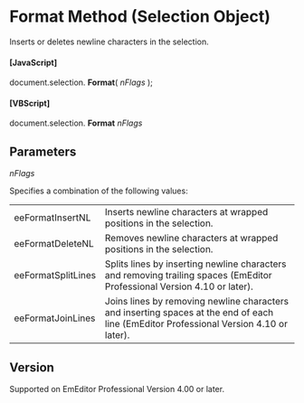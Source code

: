 # Format Method (Selection Object)

Inserts or deletes newline characters in the selection.

#### \[JavaScript\]

document.selection. **Format**( _nFlags_ );

#### \[VBScript\]

document.selection. **Format** _nFlags_

## Parameters

_nFlags_

Specifies a combination of the following values:

|     |     |
| --- | --- |
| eeFormatInsertNL | Inserts newline characters at wrapped positions in the selection. |
| eeFormatDeleteNL | Removes newline characters at wrapped positions in the selection. |
| eeFormatSplitLines | Splits lines by inserting newline characters and removing trailing spaces (EmEditor Professional Version 4.10 or later). |
| eeFormatJoinLines | Joins lines by removing newline characters and inserting spaces at the end of each line (EmEditor Professional Version 4.10 or later). |

## Version

Supported on EmEditor Professional Version 4.00 or later.